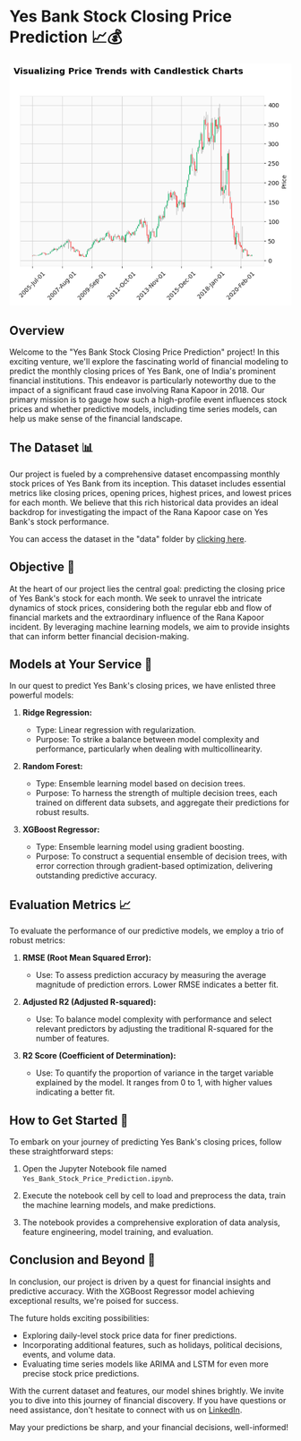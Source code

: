 # Yes Bank Stock Closing Price Prediction 📈💰
![Yes Bank Stock Closing Price Prediction.png](https://github.com/meabhaykr/Yes-Bank-Stock-Closing-Price-prediction/blob/main/image/Yes%20Bank%20Stock%20Closing%20Price%20Prediction.png)
## Overview
Welcome to the "Yes Bank Stock Closing Price Prediction" project! In this exciting venture, we'll explore the fascinating world of financial modeling to predict the monthly closing prices of Yes Bank, one of India's prominent financial institutions. This endeavor is particularly noteworthy due to the impact of a significant fraud case involving Rana Kapoor in 2018. Our primary mission is to gauge how such a high-profile event influences stock prices and whether predictive models, including time series models, can help us make sense of the financial landscape.

## The Dataset 📊
Our project is fueled by a comprehensive dataset encompassing monthly stock prices of Yes Bank from its inception. This dataset includes essential metrics like closing prices, opening prices, highest prices, and lowest prices for each month. We believe that this rich historical data provides an ideal backdrop for investigating the impact of the Rana Kapoor case on Yes Bank's stock performance.

You can access the dataset in the "data" folder by [clicking here](https://drive.google.com/file/d/1XmDjz29BCFYRpgTBHFfJlQnPwWElGHqH/view?usp=sharing).

## Objective 🎯
At the heart of our project lies the central goal: predicting the closing price of Yes Bank's stock for each month. We seek to unravel the intricate dynamics of stock prices, considering both the regular ebb and flow of financial markets and the extraordinary influence of the Rana Kapoor incident. By leveraging machine learning models, we aim to provide insights that can inform better financial decision-making.

## Models at Your Service 🤖
In our quest to predict Yes Bank's closing prices, we have enlisted three powerful models:

1. **Ridge Regression:**
   - Type: Linear regression with regularization.
   - Purpose: To strike a balance between model complexity and performance, particularly when dealing with multicollinearity.

2. **Random Forest:**
   - Type: Ensemble learning model based on decision trees.
   - Purpose: To harness the strength of multiple decision trees, each trained on different data subsets, and aggregate their predictions for robust results.

3. **XGBoost Regressor:**
   - Type: Ensemble learning model using gradient boosting.
   - Purpose: To construct a sequential ensemble of decision trees, with error correction through gradient-based optimization, delivering outstanding predictive accuracy.

## Evaluation Metrics 📈
To evaluate the performance of our predictive models, we employ a trio of robust metrics:

1. **RMSE (Root Mean Squared Error):**
   - Use: To assess prediction accuracy by measuring the average magnitude of prediction errors. Lower RMSE indicates a better fit.

2. **Adjusted R2 (Adjusted R-squared):**
   - Use: To balance model complexity with performance and select relevant predictors by adjusting the traditional R-squared for the number of features.

3. **R2 Score (Coefficient of Determination):**
   - Use: To quantify the proportion of variance in the target variable explained by the model. It ranges from 0 to 1, with higher values indicating a better fit.

## How to Get Started 🚀
To embark on your journey of predicting Yes Bank's closing prices, follow these straightforward steps:

1. Open the Jupyter Notebook file named `Yes_Bank_Stock_Price_Prediction.ipynb`.

2. Execute the notebook cell by cell to load and preprocess the data, train the machine learning models, and make predictions.

3. The notebook provides a comprehensive exploration of data analysis, feature engineering, model training, and evaluation.

## Conclusion and Beyond 🌟
In conclusion, our project is driven by a quest for financial insights and predictive accuracy. With the XGBoost Regressor model achieving exceptional results, we're poised for success. 

The future holds exciting possibilities:
- Exploring daily-level stock price data for finer predictions.
- Incorporating additional features, such as holidays, political decisions, events, and volume data.
- Evaluating time series models like ARIMA and LSTM for even more precise stock price predictions.

With the current dataset and features, our model shines brightly. We invite you to dive into this journey of financial discovery. If you have questions or need assistance, don't hesitate to connect with us on [LinkedIn](https://www.linkedin.com/in/meabhaykr/).

May your predictions be sharp, and your financial decisions, well-informed!

